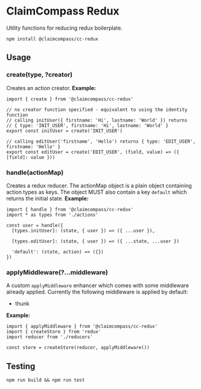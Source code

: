 # ClaimCompass Redux
Utility functions for reducing redux boilerplate.

```
npm install @claimcompass/cc-redux
```

## Usage

### create(type, ?creator)

Creates an action creator. **Example:**

```
import { create } from '@claimcompass/cc-redux'

// no creator function specified - equivalent to using the identity function
// calling initUser({ firstname: 'Hi', lastname: 'World' }) returns
// { type: 'INIT_USER', firstname: 'Hi', lastname: 'World' }
export const initUser = create('INIT_USER')

// calling editUser('firstname', 'Hello') returns { type: 'EDIT_USER', firstname: 'Hello' }
export const editUser = create('EDIT_USER', (field, value) => ({ [field]: value }))
```

### handle(actionMap)

Creates a redux reducer. The actionMap object is a plain object containing
action types as keys. The object MUST also contain a key `default` which returns
the initial state. **Example:**

```
import { handle } from '@claimcompass/cc-redux'
import * as types from './actions'

const user = handle({
  [types.initUser]: (state, { user }) => ({ ...user }),

  [types.editUser]: (state, { user }) => ({ ...state, ...user })

  'default': (state, action) => ({})
})
```

### applyMiddleware(?...middleware)

A custom `applyMiddleware` enhancer which comes with some middleware already
applied. Currently the following middleware is applied by default:
- thunk

**Example:**
```
import { applyMiddleware } from '@claimcompass/cc-redux'
import { createStore } from 'redux'
import reducer from './reducers'

const store = createStore(reducer, applyMiddleware())
```

## Testing

```
npm run build && npm run test
```
